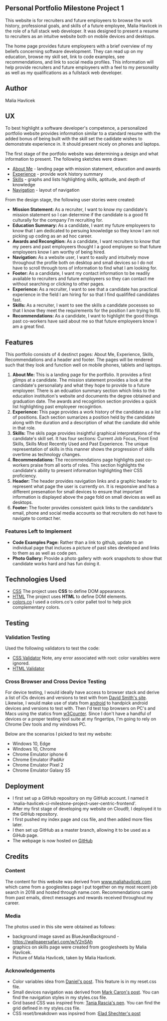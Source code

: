 ## Personal Portfolio Milestone Project 1
This website is for recruiters and future employeers to browse the work history, professional goals, and skills of a future employee, Malia Havlicek in the role of a full stack 
web developer. It was designed to present a resume to recruiters as an intuitve website both on mobile devices and desktops. 

The home page provides future employeers with a brief overview of my beliefs concerning software development. They can read up on my education, browse
my skill set, link to code examples, see recommendations, and link to social media profiles. This information will help provide recruiters and future employeers with a feel
to my personality as well as my qualifications as a fullstack web developer.

## Author
Malia Havlicek

## UX 
To best highlight a software developer's competence, a personalized portfolio website provides information similar to a standard resume with the
added bonus of being built with the skill set the cadidate wishes to demonstrate experience in. It should present nicely on phones and laptops.

The first stage of the portfolio website was determining a design and what information to present. The following sketches were drawn:
- [About Me](https://maliahavlicek.github.io/malia-havlicek-ci-milestone-project-user-centric-frontend/images/Mockups/Mockup-AboutMe.jpg)  - landing page with mission statement, education and awards
- [Experience](https://maliahavlicek.github.io/malia-havlicek-ci-milestone-project-user-centric-frontend/images/Mockups/Mockup-Experience.jpg)  - provide work history summary
- [Skills](https://maliahavlicek.github.io/malia-havlicek-ci-milestone-project-user-centric-frontend/images/Mockups/Mockup-Skills.jpg)  - graphs and lists highlighting skills, aptitude, and depth of knowledge
- [Navigation](https://maliahavlicek.github.io/malia-havlicek-ci-milestone-project-user-centric-frontend/images/Mockups/Mockup-More.jpg)  - layout of navigation

From the design stage, the following user stories were created:
- <strong>Mission Statement: </strong>As a recruiter, I want to know my candidate's mission statement so I can determine if the candidate is a good fit culturally for the company I'm recruiting for.
- <strong>Education Summary: </strong>As a candidate, I want my future employeers to know that I am dedicated to persuing knowledge so they know I am not picking up coding as an ad hoc career.
- <strong>Awards and Recongition: </strong>As a candidate, I want recruiters to know that my peers and past employeers thought I a good employee so that future employeers know I am worthy of being hired.
- <strong>Navigation: </strong>As a website user, I want to easily and intuitvely move throughout the profile both on desktop and small devices so I do not have to scroll through tons of information to find what I am looking for.
- <strong>Footer: </strong>As a candidate, I want my contact information to be readily available to recruiters and future employeers so they can contact me without searching or clicking to other pages.
- <strong>Experience: </strong>As a recruiter, I want to see that a candidate has practical experience in the field I am hiring for so that I find qualififed candidates fast.
- <strong>Skills: </strong>As a recruiter, I want to see the skills a candidate pocesses so that I know they meet the requirements for the position I am trying to fill.
- <strong>Recommendations: </strong> As a candidate, I want to highlight the good things past co-workers have said about me so that future employeers know I am a great find.


## Features
This portfolio consists of 4 destinct pages: About Me, Experience, Skills, Recommendations and a header and footer. The pages will be rendered such that they look and function well
on mobile phones, tablets and laptops.
1. <strong>About Me: </strong>This is a landing page for the portfolio. It provides a first glimps at a candidate. The mission statement provides a look at the candidate's
personaliaty and what they hope to provide to a future employeer. There is an edcuation summary section which links to the education institution's website and documents the degree 
obtained and graduation date. The awards and recogintion section provides a quick list highlighting past employeer recogintion.
1. <strong>Experience: </strong> This page provides a work history of the candidate as a list of positions. Each section sumarizes a position held by the candidate along with the duration
and a description of what the candiate did while in that role.
1. <strong>Skills: </strong>The skils page provides insightful graphical interpretations of the candidate's skill set. It has four sections: Current Job Focus, Front End Skills,
Skills Most Recently Used and Past Experience. The unique representation of skills in this manner shows the progression of skills overtime as technology changes.
1. <strong>Recommendations: </strong>The recommendations page highlights past co-workers praise from all sorts of roles. This section highlights the candidate's ability to present
information highlighting their CSS proficiency. 
1. <strong>Header: </strong>The header provides navigation links and a graphic header to represent what page the user is currently on. It is responsive and has a different presenation
for small devices to ensure that important information is displayed above the page fold on small devices as well as desktops.
1. <strong>Footer: </strong>The footer provides consistent quick links to the candidate's email, phone and social media accounts so that recruiters do not have to navigate to contact her.

### Features Left to Implement
- <strong>Code Examples Page:</strong> Rather than a link to github, update to an individual page that incluces a picture of past sites developed and links to them as
as well as code pen.
- <strong>Photo Gallery:</strong> Provide a photo gallery with work snapshots to show that candidate works hard and has fun doing it.

## Technologies Used
- [CSS](https://www.w3schools.com/w3css/default.asp) The project uses **CSS** to define DOM appearance. 
- [HTML](https://www.w3schools.com/html/default.asp) The project uses **HTML** to define DOM elements.
- [colors.co](https://coolors.co/) I used a colors.co's color pallet tool to help pick complementary colors.

## Testing

### Validation Testing
Used the following validators to test the code:
- [CSS Validator](https://jigsaw.w3.org/css-validator/) Note, any error associated with root: color varaibles were ignored.
- [HTML Validator](https://validator.w3.org/)

### Cross Browser and Cross Device Testing
For device testing, I would ideally have access to browser stack and derive a list of iOs devices and versions to test with from 
[David Smith's site](https://david-smith.org/iosversionstats/). Likewise, I would make use of stats from [android](https://developer.android.com/about/dashboards) 
to handpick android devices and versions to test with.  Then I'd test top browsers on PC's and Macs using the statics from [w3Counter](https://www.w3counter.com/globalstats.php). 
Since I don't have a handful of devices or a proper testing tool suite at my fingertips, I'm going to rely on Chrome Dev tools and my windows PC.  

Below are the scenarios I picked to test my website:
* Windows 10, Edge
* Windows 10, Chrome
* Chrome Emulator iphone 6
* Chrome Emulator iPadAir
* Chrome Emulator Pixel 2
* Chrome Emulator Galaxy S5



## Deployment

- I first set up a GitHub repository on my GitHub account. I named it 'malia-havlicek-ci-milestone-project-user-centric-frontend'.
- After my first stage of developing my website on Cloud9, I deployed it to the GitHub repository.
- I first pushed my index page and css file, and then added more files later.
- I then set up GitHub as a master branch, allowing it to be used as a GiHub page.
- The webpage is now hosted on [GitHub](https://maliahavlicek.github.io/malia-havlicek-ci-milestone-project-user-centric-frontend/)

## Credits

### Content
The content for this website was derived from www.maliahavlicek.com which came from a googlesites page I put together 
on my most recent job search in 2018 and hosted through name.com. Recommendations came from past emails, direct messages and rewards received
throughout my career.

### Media
The photos used in this site were obtained as follows:
- background image saved as BlueJeanBackground  - https://wallpapersafari.com/w/V2nSAh
- graphics on skills page were created from googlesheets by Malia Havlicek.
- Picture of Malia Havlicek, taken by Malia Havlicek.

### Acknowledgements
- Color variables idea from [Daniel's post](https://codeburst.io/css-variables-explained-with-5-examples-84adaffaa5bd). This feature is in  my reset.css file.
- Small devices navigation was derived from [Mark Caron's post](https://medium.com/@heyoka/responsive-pure-css-off-canvas-hamburger-menu-aebc8d11d793). You can find the navigation styles in my styles.css file.
- Grid based CSS was inspired from: [Tania Rascia's pen](https://codepen.io/taniarascia/pen/rOLEGe/). You can find the grid defined in my styles.css file.
- CSS reset/breakdown was inpsired from :[Elad Shechter's post]( https://medium.com/@elad/normalize-css-or-css-reset-9d75175c5d1e)